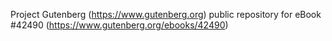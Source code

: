 Project Gutenberg (https://www.gutenberg.org) public repository for eBook #42490 (https://www.gutenberg.org/ebooks/42490)
